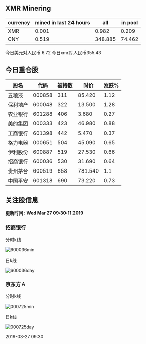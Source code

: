 ## XMR Minering

|currency|mined in last 24 hours|all|in pool|
|---|---|---|---|
|XMR|0.001|0.982|0.209|
|CNY|0.519|348.885|74.462|

今日美元对人民币 6.72	今日xmr对人民币355.43


## 今日重仓股 

|股名|代码|被持数|时价|涨跌%|
|---|---|---|---|---|
|五粮液|000858|311|85.420|1.12|
|保利地产|600048|322|13.500|1.28|
|农业银行|601288|406|3.680|0.27|
|美的集团|000333|423|46.980|0.88|
|工商银行|601398|442|5.470|0.37|
|格力电器|000651|504|45.090|0.65|
|伊利股份|600887|519|27.530|0.66|
|招商银行|600036|530|31.690|0.64|
|贵州茅台|600519|658|781.540|1.1|
|中国平安|601318|690|73.220|0.73|

## 关注股信息
**更新时间 : Wed Mar 27 09:30:11 2019**
### 招商银行 
分时k线

![600036min](http://image.sinajs.cn/newchart/min/n/sh600036.gif)

日k线

![600036day](http://image.sinajs.cn/newchart/daily/n/sh600036.gif)

### 京东方Ａ 
分时k线

![000725min](http://image.sinajs.cn/newchart/min/n/sz000725.gif)

日k线

![000725day](http://image.sinajs.cn/newchart/daily/n/sz000725.gif)

2019-03-27 09:30